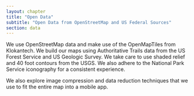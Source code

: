 ```yaml
---
layout: chapter
title: "Open Data"
subtitle: "Open Data from OpenStreetMap and US Federal Sources"
section: data
---
```


We use OpenStreetMap data and make use of the OpenMapTiles from Klokantech. We build our maps using Authoritative Trails data from the US Forest Service and US Geologic Survey. We take care to use shaded relief and 40 foot contours from the USGS. We also adhere to the National Park Service iconography for a consistent experience.

We also explore image compression and data reduction techniques that we use to fit the entire map into a mobile app.
